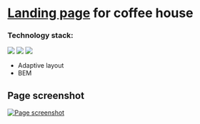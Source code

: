 # [Landing page](https://nastya1305.github.io/coffee-house/) for coffee house

### Technology stack:
<img src="https://img.shields.io/badge/HTML-000000?style=for-the-badge&logo=HTML5&logoColor=E34F26"/> <img src="https://img.shields.io/badge/CSS-000000?style=for-the-badge&logo=CSS3&logoColor=1572B6"/> <img src="https://img.shields.io/badge/JS-000000?style=for-the-badge&logo=JavaScript&logoColor=F7DF1E"/>
* Adaptive layout
* BEM


## Page screenshot
[![Page screenshot](https://github.com/Nastya1305/coffee-house/blob/master/%D0%BC%D0%B0%D0%BA%D0%B5%D1%82.png)](https://nastya1305.github.io/coffee-house/)

